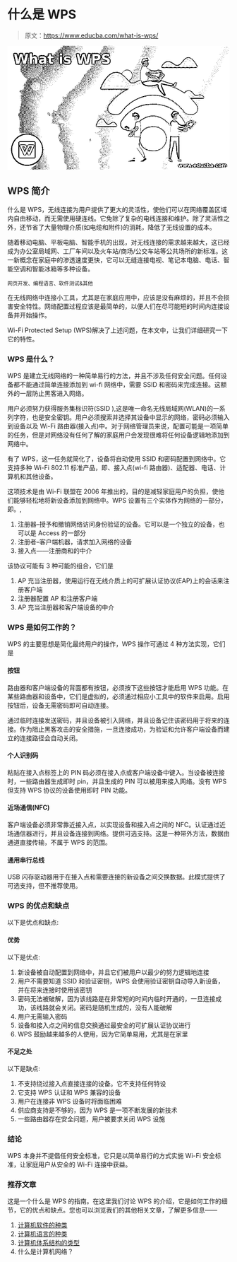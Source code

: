 # 什么是 WPS

> 原文：<https://www.educba.com/what-is-wps/>

![What is WPS](img/1db17a98893ccf5907a608cc0fcfa550.png)



## WPS 简介

什么是 WPS，无线连接为用户提供了更大的灵活性，使他们可以在网络覆盖区域内自由移动，而无需使用硬连线。它免除了复杂的电线连接和维护。除了灵活性之外，还节省了大量物理介质(如电缆和附件)的消耗，降低了无线设置的成本。

随着移动电脑、平板电脑、智能手机的出现，对无线连接的需求越来越大，这已经成为办公室局域网、工厂车间以及火车站/商场/公交车站等公共场所的新标准。这一新概念在家庭中的渗透速度更快，它可以无缝连接电视、笔记本电脑、电话、智能空调和智能冰箱等多种设备。

<small>网页开发、编程语言、软件测试&其他</small>

在无线网络中连接小工具，尤其是在家庭应用中，应该是没有麻烦的，并且不会损害安全特性。网络配置过程应该是最简单的，以便人们在尽可能短的时间内连接设备并开始操作。

Wi-Fi Protected Setup (WPS)解决了上述问题，在本文中，让我们详细研究一下它的特性。

### WPS 是什么？

WPS 是建立无线网络的一种简单易行的方法，并且不涉及任何安全问题。任何设备都不能通过简单连接添加到 wi-fi 网络中，需要 SSID 和密码来完成连接。这额外的一层防止黑客进入网络。

用户必须努力获得服务集标识符(SSID ),这是唯一命名无线局域网(WLAN)的一系列字符，也是安全密钥。用户必须搜索并选择其设备中显示的网络，密码必须输入到设备以及 Wi-Fi 路由器(接入点)中。对于网络管理员来说，配置可能是一项简单的任务，但是对网络没有任何了解的家庭用户会发现很难将任何设备逻辑地添加到网络中。

有了 WPS，这一任务就简化了，设备将自动使用 SSID 和密码配置到网络中。它支持多种 Wi-Fi 802.11 标准产品，即、接入点(wi-fi 路由器)、适配器、电话、计算机和其他设备。

这项技术是由 Wi-Fi 联盟在 2006 年推出的，目的是减轻家庭用户的负担，使他们能够轻松地将新设备添加到网络中。WPS 设置有三个实体作为网络的一部分，即。,

1.  注册器–授予和撤销网络访问身份验证的设备。它可以是一个独立的设备，也可以是 Access 的一部分
2.  注册者–客户端机器，请求加入网络的设备
3.  接入点——注册商和的中介

该协议可能有 3 种可能的组合，它们是

1.  AP 充当注册器，使用运行在无线介质上的可扩展认证协议(EAP)上的会话来注册客户端
2.  注册器配置 AP 和注册客户端
3.  AP 充当注册器和客户端设备的中介

### WPS 是如何工作的？

WPS 的主要思想是简化最终用户的操作，WPS 操作可通过 4 种方法实现，它们是

#### 按钮

路由器和客户端设备的背面都有按钮，必须按下这些按钮才能启用 WPS 功能。在某些路由器和设备中，它们是虚拟的，必须通过相应小工具中的软件来启用。启用按钮后，设备无需密码即可自动连接。

通过临时连接发送密码，并且设备被引入网络，并且设备记住该密码用于将来的连接。作为阻止黑客攻击的安全措施，一旦连接成功，为验证和允许客户端设备而建立的连接路径会自动关闭。

#### 个人识别码

粘贴在接入点标签上的 PIN 码必须在接入点或客户端设备中键入。当设备被连接时，一些路由器生成即时 pin，并且生成的 PIN 可以被用来接入网络。没有 WPS 但支持 WPS 协议的设备使用即时 PIN 功能。

#### 近场通信(NFC)

客户端设备必须非常靠近接入点，以实现设备和接入点之间的 NFC。认证通过近场通信器进行，并且设备连接到网络。提供可选支持。这是一种带外方法，数据由通道直接传输，不属于 WPS 的范围。

#### 通用串行总线

USB 闪存驱动器用于在接入点和需要连接的新设备之间交换数据。此模式提供了可选支持，但不推荐使用。

### WPS 的优点和缺点

以下是优点和缺点:

#### 优势

以下是优点:

1.  新设备被自动配置到网络中，并且它们被用户以最少的努力逻辑地连接
2.  用户不需要知道 SSID 和验证密钥，WPS 会使用验证密钥自动导入新设备，并在将来连接时使用该密钥
3.  密码无法被破解，因为该线路是在非常短的时间内临时开通的，一旦连接成功，该线路就会关闭。密码是随机生成的，没有人能破解
4.  用户无需输入密码
5.  设备和接入点之间的信息交换通过最安全的可扩展认证协议进行
6.  WPS 鼓励越来越多的人使用，因为它简单易用，尤其是在家里

#### 不足之处

以下是缺点:

1.  不支持绕过接入点直接连接的设备。它不支持任何特设
2.  它支持 WPS 认证和 WPS 兼容的设备
3.  用户在连接非 WPS 设备时将面临困难
4.  供应商支持是不够的，因为 WPS 是一项不断发展的新技术
5.  一些路由器存在安全问题，用户被要求关闭 WPS 设施

### 结论

WPS 本身并不提倡任何安全标准，它只是以简单易行的方式实施 Wi-Fi 安全标准，让家庭用户从安全的 Wi-Fi 连接中获益。

### 推荐文章

这是一个什么是 WPS 的指南。在这里我们讨论 WPS 的介绍，它是如何工作的细节，它的优点和缺点。您也可以浏览我们的其他相关文章，了解更多信息——

1.  [计算机软件的种类](https://www.educba.com/types-of-computer-software/)
2.  [计算机语言的种类](https://www.educba.com/types-of-computer-language/)
3.  [计算机体系结构的类型](https://www.educba.com/types-of-computer-architecture/)
4.  什么是计算机网络？





